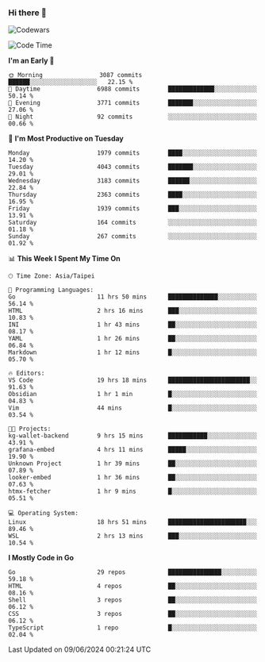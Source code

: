 ### Hi there 👋

![Codewars](https://www.codewars.com/users/omegaatt36/badges/small)

<!--START_SECTION:waka-->
![Code Time](http://img.shields.io/badge/Code%20Time-2%2C501%20hrs%2047%20mins-blue)

**I'm an Early 🐤** 

```text
🌞 Morning                3087 commits        ██████░░░░░░░░░░░░░░░░░░░   22.15 % 
🌆 Daytime                6988 commits        █████████████░░░░░░░░░░░░   50.14 % 
🌃 Evening                3771 commits        ███████░░░░░░░░░░░░░░░░░░   27.06 % 
🌙 Night                  92 commits          ░░░░░░░░░░░░░░░░░░░░░░░░░   00.66 % 
```
📅 **I'm Most Productive on Tuesday** 

```text
Monday                   1979 commits        ████░░░░░░░░░░░░░░░░░░░░░   14.20 % 
Tuesday                  4043 commits        ███████░░░░░░░░░░░░░░░░░░   29.01 % 
Wednesday                3183 commits        ██████░░░░░░░░░░░░░░░░░░░   22.84 % 
Thursday                 2363 commits        ████░░░░░░░░░░░░░░░░░░░░░   16.95 % 
Friday                   1939 commits        ███░░░░░░░░░░░░░░░░░░░░░░   13.91 % 
Saturday                 164 commits         ░░░░░░░░░░░░░░░░░░░░░░░░░   01.18 % 
Sunday                   267 commits         ░░░░░░░░░░░░░░░░░░░░░░░░░   01.92 % 
```


📊 **This Week I Spent My Time On** 

```text
🕑︎ Time Zone: Asia/Taipei

💬 Programming Languages: 
Go                       11 hrs 50 mins      ██████████████░░░░░░░░░░░   56.14 % 
HTML                     2 hrs 16 mins       ███░░░░░░░░░░░░░░░░░░░░░░   10.83 % 
INI                      1 hr 43 mins        ██░░░░░░░░░░░░░░░░░░░░░░░   08.17 % 
YAML                     1 hr 26 mins        ██░░░░░░░░░░░░░░░░░░░░░░░   06.84 % 
Markdown                 1 hr 12 mins        █░░░░░░░░░░░░░░░░░░░░░░░░   05.70 % 

🔥 Editors: 
VS Code                  19 hrs 18 mins      ███████████████████████░░   91.63 % 
Obsidian                 1 hr 1 min          █░░░░░░░░░░░░░░░░░░░░░░░░   04.83 % 
Vim                      44 mins             █░░░░░░░░░░░░░░░░░░░░░░░░   03.54 % 

🐱‍💻 Projects: 
kg-wallet-backend        9 hrs 15 mins       ███████████░░░░░░░░░░░░░░   43.91 % 
grafana-embed            4 hrs 11 mins       █████░░░░░░░░░░░░░░░░░░░░   19.90 % 
Unknown Project          1 hr 39 mins        ██░░░░░░░░░░░░░░░░░░░░░░░   07.89 % 
looker-embed             1 hr 36 mins        ██░░░░░░░░░░░░░░░░░░░░░░░   07.63 % 
htmx-fetcher             1 hr 9 mins         █░░░░░░░░░░░░░░░░░░░░░░░░   05.51 % 

💻 Operating System: 
Linux                    18 hrs 51 mins      ██████████████████████░░░   89.46 % 
WSL                      2 hrs 13 mins       ███░░░░░░░░░░░░░░░░░░░░░░   10.54 % 
```

**I Mostly Code in Go** 

```text
Go                       29 repos            ███████████████░░░░░░░░░░   59.18 % 
HTML                     4 repos             ██░░░░░░░░░░░░░░░░░░░░░░░   08.16 % 
Shell                    3 repos             ██░░░░░░░░░░░░░░░░░░░░░░░   06.12 % 
CSS                      3 repos             ██░░░░░░░░░░░░░░░░░░░░░░░   06.12 % 
TypeScript               1 repo              █░░░░░░░░░░░░░░░░░░░░░░░░   02.04 % 
```




 Last Updated on 09/06/2024 00:21:24 UTC
<!--END_SECTION:waka-->

<!--
**omegaatt36/omegaatt36** is a ✨ _special_ ✨ repository because its `README.md` (this file) appears on your GitHub profile.

Here are some ideas to get you started:

- 🔭 I’m currently working on ...
- 🌱 I’m currently learning ...
- 👯 I’m looking to collaborate on ...
- 🤔 I’m looking for help with ...
- 💬 Ask me about ...
- 📫 How to reach me: ...
- 😄 Pronouns: ...
- ⚡ Fun fact: ...
-->
